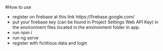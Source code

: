 #How to use
<ul>
  
<li>register on firebase at this link https://firebase.google.com/ </li>
<li>put your firebase key (can be found in Project Settings Web API Key) in the environment files located in the environment folder in app. </li>
<li>run npm i </li>
<li>run ng serve</li>
<li>register with fictitious data and login</li> 
</ul>
